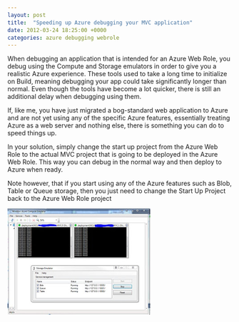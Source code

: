 ```yaml
---
layout: post
title:  "Speeding up Azure debugging your MVC application"
date: 2012-03-24 18:25:00 +0000
categories: azure debugging webrole
---
```


When debugging an application that is intended for an Azure Web Role, you debug using the Compute and Storage emulators in order to give you a realistic Azure experience. These tools used to take a long time to initialize on Build, meaning debugging your app could take significantly longer than normal. Even though the tools have become a lot quicker, there is still an additional delay when debugging using them.

If, like me, you have just migrated a bog-standard web application to Azure and are not yet using any of the specific Azure features, essentially treating Azure as a web server and nothing else, there is something you can do to speed things up.

In your solution, simply change the start up project from the Azure Web Role to the actual MVC project that is going to be deployed in the Azure Web Role. This way you can debug in the normal way and then deploy to Azure when ready.

Note however, that if you start using any of the Azure features such as Blob, Table or Queue storage, then you just need to change the Start Up Project back to the Azure Web Role project

![Azure Compute Emulator](\images\azurecompstor.jpg)
